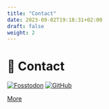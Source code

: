 ```yaml
---
title: "Contact"
date: 2023-09-02T19:18:31+02:00
draft: false
weight: 2
---
```


# 💬 Contact

[![Fosstodon](/mastodon.png)](https://fossotodon.org/@Wivik)
[![GitHub](/github.png)](https://github.com/Wivik)

[More](https://blog.zedas.fr/contact/)
